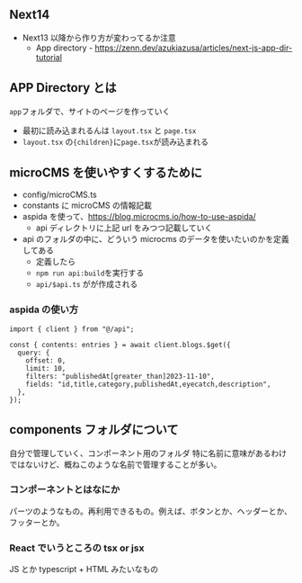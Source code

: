 ## Next14

- Next13 以降から作り方が変わってるか注意
  - App directory - https://zenn.dev/azukiazusa/articles/next-js-app-dir-tutorial

## APP Directory とは

`app`フォルダで、サイトのページを作っていく

- 最初に読み込まれるんは `layout.tsx` と `page.tsx`
- `layout.tsx` の`{children}`に`page.tsx`が読み込まれる

## microCMS を使いやすくするために

- config/microCMS.ts
- constants に microCMS の情報記載
- aspida を使って、https://blog.microcms.io/how-to-use-aspida/
  - api ディレクトリに上記 url をみつつ記載していく
- api のフォルダの中に、どういう microcms のデータを使いたいのかを定義してある
  - 定義したら
  - `npm run api:build`を実行する
  - `api/$api.ts` がが作成される

### aspida の使い方

```
import { client } from "@/api";

const { contents: entries } = await client.blogs.$get({
  query: {
    offset: 0,
    limit: 10,
    filters: "publishedAt[greater_than]2023-11-10",
    fields: "id,title,category,publishedAt,eyecatch,description",
  },
});
```

## components フォルダについて

自分で管理していく、コンポーネント用のフォルダ
特に名前に意味があるわけではないけど、概ねこのような名前で管理することが多い。

### コンポーネントとはなにか

パーツのようなもの。再利用できるもの。例えば、ボタンとか、ヘッダーとか、フッターとか。

### React でいうところの tsx or jsx

JS とか typescript + HTML みたいなもの
